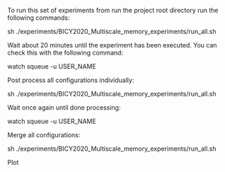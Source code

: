 To run this set of experiments from run the project root directory run the following commands:

  sh ./experiments/BICY2020_Multiscale_memory_experiments/run_all.sh

Wait about 20 minutes until the experiment has been executed.
You can check this with the following command:

  watch squeue -u USER_NAME

Post process all configurations individually:

  sh ./experiments/BICY2020_Multiscale_memory_experiments/run_all.sh
  
  
Wait once again until done processing:

  watch squeue -u USER_NAME
  
  
Merge all configurations:

  sh ./experiments/BICY2020_Multiscale_memory_experiments/run_all.sh
  
  
Plot 

